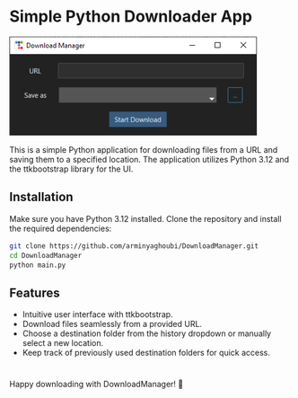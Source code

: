 # Simple Python Downloader App

![DownloadManager Logo](https://github.com/arminyaghoubi/DownloadManager/blob/master/images/DownloadManagerUI.png?raw=true)

This is a simple Python application for downloading files from a URL and saving them to a specified location. The application utilizes Python 3.12 and the ttkbootstrap library for the UI.

## Installation

Make sure you have Python 3.12 installed. Clone the repository and install the required dependencies:

```bash
git clone https://github.com/arminyaghoubi/DownloadManager.git
cd DownloadManager
python main.py
```

Features
-
- Intuitive user interface with ttkbootstrap.
- Download files seamlessly from a provided URL.
- Choose a destination folder from the history dropdown or manually select a new location.
- Keep track of previously used destination folders for quick access.
#
Happy downloading with DownloadManager! 🚀

